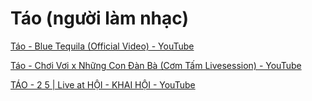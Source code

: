 # Táo (người làm nhạc)

[Táo - Blue Tequila (Official Video) - YouTube](https://www.youtube.com/watch?v=hTGcMk_QXEg)

[Táo - Chơi Vơi x Những Con Đàn Bà (Cơm Tấm Livesession) - YouTube](https://www.youtube.com/watch?v=qTzxBl0WQLU&list=PLcazFfFZIFPmCOMnUV_QxW7TbSdxhnjS8&index=4)

[TÁO - 2 5 | Live at HỘI - KHAI HỘI - YouTube](https://www.youtube.com/watch?v=BWSF3kfWpeI&list=PLcazFfFZIFPmCOMnUV_QxW7TbSdxhnjS8&index=17)
